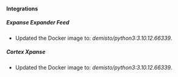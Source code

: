 #### Integrations
##### Expanse Expander Feed
- Updated the Docker image to: *demisto/python3:3.10.12.66339*.
##### Cortex Xpanse
- Updated the Docker image to: *demisto/python3:3.10.12.66339*.
